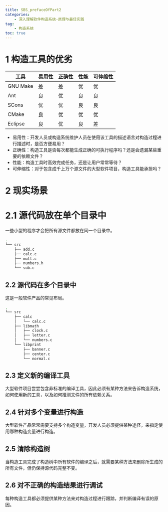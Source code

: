 ```yaml
---
title: SBS_prefaceOfPart2
categories:
    - 深入理解软件构造系统-原理与最佳实践
tag:
    - 构造系统
toc: true
---
```


# 1 构造工具的优劣
工具|易用性|正确性|性能|可伸缩性
---|---|---|---|---
GNU Make|差|差|优|优
Ant|良|优|良|良
SCons|优|优|良|良
CMake|良|优|优|优
Eclipse|良|优|良|差

+ 易用性：开发人员或构造系统维护人员在使用该工具的描述语言对构造过程进行描述时，是否方便易用？
+ 正确性：构造工具是否每次都能生成正确的可执行程序吗？还是会遗漏某些重要的依赖文件？
+ 性能：构造工具时高效完成任务，还是让用户常常等待？
+ 可伸缩性：对于包含成千上万个源文件的大型软件项目，构造工具能承担吗？

# 2 现实场景
# 2.1 源代码放在单个目录中
一些小型的程序才会把所有源文件都放在同一个目录中。

```bash
.
└── src
    ├── add.c
    ├── calc.c
    ├── mult.c
    ├── numbers.h
    └── sub.c
```

## 2.2 源代码在多个目录中
这是一般软件产品的常见布局。

```bash
.
└── src
    ├── calc
    │   └── calc.c
    ├── libmath
    │   ├── clock.c
    │   ├── letter.c
    │   └── numbers.c
    └── libprint
        ├── banner.c
        ├── center.c
        └── normal.c
```

## 2.3 定义新的编译工具
大型软件项目尝尝包含非标准的编译工具，因此必须有某种方法来告诉构造系统，如何使用新的工具，以及如何推测文件的所有依赖关系。

## 2.4 针对多个变量进行构造
大型软件产品常常需要支持多个构造变量，开发人员必须提供某种途径，来指定使用哪种构造变量进行构造。

## 2.5 清除构造树
当构造工具完成了构造树中所有软件的编译之后，就需要某种方法来删除所生成的所有文件，但仍保持源代码完整不变。

## 2.6 对不正确的构造结果进行调试
每种构造工具都必须提供某种方法来对构造过程进行跟踪，并判断编译有误的原因。

